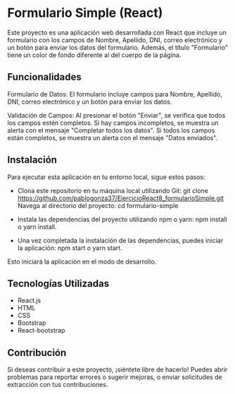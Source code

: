 # Formulario Simple (React)
Este proyecto es una aplicación web desarrollada con React que incluye un formulario con los campos de Nombre, Apellido, DNI, correo electrónico y un botón para enviar los datos del formulario. Además, el título "Formulario" tiene un color de fondo diferente al del cuerpo de la página.

## Funcionalidades
Formulario de Datos: El formulario incluye campos para Nombre, Apellido, DNI, correo electrónico y un botón para enviar los datos.

Validación de Campos: Al presionar el botón "Enviar", se verifica que todos los campos estén completos. Si hay campos incompletos, se muestra un alerta con el mensaje "Completar todos los datos". Si todos los campos están completos, se muestra un alerta con el mensaje "Datos enviados".


## Instalación
Para ejecutar esta aplicación en tu entorno local, sigue estos pasos:

- Clona este repositorio en tu máquina local utilizando Git: git clone https://github.com/pablogonza37/EjercicioReact8_formularioSimple.git
Navega al directorio del proyecto: cd formulario-simple

- Instala las dependencias del proyecto utilizando npm o yarn: npm install o yarn install.

- Una vez completada la instalación de las dependencias, puedes iniciar la aplicación: npm start o yarn start.
 

Esto iniciará la aplicación en el modo de desarrollo.


## Tecnologías Utilizadas

- React.js
- HTML
- CSS
- Bootstrap
- React-bootstrap


## Contribución
Si deseas contribuir a este proyecto, ¡siéntete libre de hacerlo! Puedes abrir problemas para reportar errores o sugerir mejoras, o enviar solicitudes de extracción con tus contribuciones.